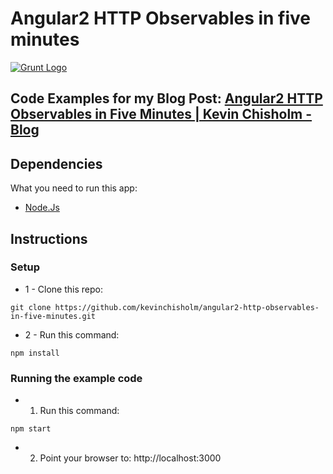 # Angular2 HTTP Observables in five minutes

[![Grunt Logo](https://sub1.kevinchisholm.com/blog/images/rxjs-angular2-logos.png)](https://blog.kevinchisholm.com/angular2/angular2-http-observables-five-minutes/)

## Code Examples for my Blog Post: [Angular2 HTTP Observables in Five Minutes | Kevin Chisholm - Blog](https://blog.kevinchisholm.com/angular2/angular2-http-observables-five-minutes/)

## Dependencies

What you need to run this app:

* [Node.Js](https://nodejs.org)

## Instructions

### Setup

* 1 - Clone this repo: 

````
git clone https://github.com/kevinchisholm/angular2-http-observables-in-five-minutes.git
````

* 2 - Run this command:

````
npm install
````

### Running the example code

* 1) Run this command:

````
npm start
````

* 2) Point your browser to: http://localhost:3000

